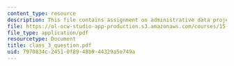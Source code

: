 ```yaml
---
content_type: resource
description: This file contains assignment on administrative data project.
file: https://ol-ocw-studio-app-production.s3.amazonaws.com/courses/15-568a-practical-information-technology-management-spring-2005/7970834c24510f8948b944329a5e749a_class_3_question.pdf
file_type: application/pdf
resourcetype: Document
title: class_3_question.pdf
uid: 7970834c-2451-0f89-48b9-44329a5e749a
---
```

